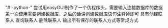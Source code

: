 "# -python-" 
尝试用easyGUI制作了一个伪程序头，需要输入连接数据库的数据
第一次使用需要创建数据库，之后的话讲创建数据库语句注释掉即可
具有创建联系人 查询联系人 删除联系人 输出所有保存的联系人方式等常规方式
